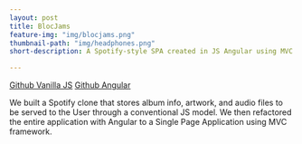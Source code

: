 ```yaml
---
layout: post
title: BlocJams
feature-img: "img/blocjams.png"
thumbnail-path: "img/headphones.png"
short-description: A Spotify-style SPA created in JS Angular using MVC

---
```

<a href="https://github.com/bumgardnera07/bloc-jams">Github Vanilla JS</a>
<a href="https://github.com/bumgardnera07/bloc-jams-angular">Github Angular</a>


We built a Spotify clone that stores album info, artwork, and audio files to be served to the User through a conventional JS model. We then refactored the entire application with Angular to a Single Page Application using MVC framework.
